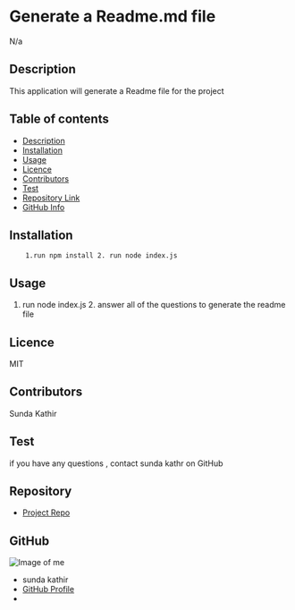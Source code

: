 
# **Generate a Readme.md file**
N/a
## Description 
This application will generate a Readme file for the project
## Table of contents
- [Description](#Description)
- [Installation](#Installation)
- [Usage](#Usage)
- [Licence](#Licence)
- [Contributors](#Contributors)
- [Test](#Test)
- [Repository Link](#Repository)
- [GitHub Info](#GitHub) 
## Installation
        1.run npm install 2. run node index.js
## Usage
1. run node index.js 2. answer all of the questions to generate the readme file
## Licence
MIT
## Contributors
Sunda Kathir
## Test
if you have any questions , contact sunda kathr on GitHub
## Repository
- [Project Repo](https://github.com/sundakathir/readmegenerator.git)
## GitHub
![Image of me](https://avatars1.githubusercontent.com/u/65639863?v=4)
- sunda kathir
- [GitHub Profile](https://github.com/sundakathir)
- <null>
